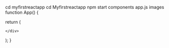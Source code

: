cd myfirstreactapp
cd Myfirstreactapp
npm start
components app.js images
function App() {


  return (
    <div className="App">

      
 
    </div>
  );
}
